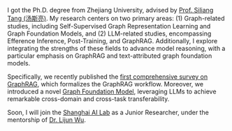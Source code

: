 
<!-- I am a final-year Ph.D. student of Zhejiang University, supervised by [Prof. Siliang Tang（汤斯亮）](https://person.zju.edu.cn/siliang/684099.html). Meanwhile, I am a research intern in AntGroup mentored by [YongChao Liu]().

My research interest includes Self-Supervised Graph Representation Learning, Graph Transfer Learning, Domain Generalization, Large Language Models and Graph Foundation Models. -->

<!-- We have proposed the first model-agnostic recipe for improving OOD generalization of graph contrastive learning ([MARIO](https://github.com/ZhuYun97/MARIO/tree/main)), and the first self-aligned graph contrastive learning framework ([RoSA](https://github.com/ZhuYun97/RoSA)).

Recently, we propose an efficient tuning and inference algorithm for LLMs on textual graphs, named [ENGINE](https://arxiv.org/abs/2401.15569), which effectively and efficiently combine GNN and LLMs through a side structure. -->

<!-- We release the [first survey of GraphRAG]() which formalize the GraphRAG workflow, encompassing Graph-Based Indexing, Graph-Guided Retrieval, and Graph-Enhanced Generation. 

Recently, we propose a new [Graph Foundation Model]() which has strong cross-domain/task transferability.

I am expected to graduate in June 2025 and seeking postdoctoral job opportunities. Please feel free to [contact me](zhuyun_dcd@zju.edu.cn) if you are interested! -->


I got the Ph.D. degree from Zhejiang University, advised by [Prof. Siliang Tang (汤斯亮)](https://person.zju.edu.cn/siliang/684099.html). My research centers on two primary areas: (1) Graph-related studies, including Self-Supervised Graph Representation Learning and Graph Foundation Models, and (2) LLM-related studies, encompassing Efference Inference, Post-Training, and GraphRAG. Additionally, I explore integrating the strengths of these fields to advance model reasoning, with a particular emphasis on GraphRAG and text-attributed graph foundation models.

Specifically, we recently published the [first comprehensive survey on GraphRAG](https://arxiv.org/abs/2408.08921), which formalizes the GraphRAG workflow. Moreover, we introduced a novel [Graph Foundation Model](https://arxiv.org/abs/2410.10329), leveraging LLMs to achieve remarkable cross-domain and cross-task transferability.

Soon, I will join the [Shanghai AI Lab](https://www.shlab.org.cn/) as a Junior Researcher, under the mentorship of [Dr. Lijun Wu](https://scholar.google.com/citations?hl=en&user=RD5kSG0AAAAJ). 
<!-- If interested, please feel free to [contact me](zhuyun_dcd@zju.edu.cn). -->
